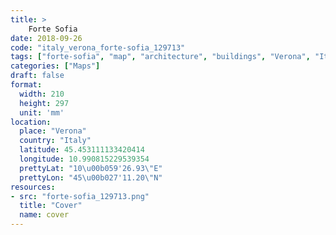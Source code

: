 ```yaml
---
title: > 
    Forte Sofia
date: 2018-09-26
code: "italy_verona_forte-sofia_129713"
tags: ["forte-sofia", "map", "architecture", "buildings", "Verona", "Italy"]
categories: ["Maps"]
draft: false
format:
  width: 210
  height: 297
  unit: 'mm'
location:
  place: "Verona"
  country: "Italy"
  latitude: 45.453111133420414
  longitude: 10.990815229539354
  prettyLat: "10\u00b059'26.93\"E"
  prettyLon: "45\u00b027'11.20\"N"
resources:
- src: "forte-sofia_129713.png"
  title: "Cover"
  name: cover
---
```

